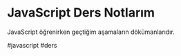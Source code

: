 # JavaScript Ders Notlarım
JavaScript öğrenirken geçtiğim aşamaların dökümanlarıdır.

#javascript #ders
